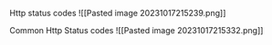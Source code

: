 Http status codes
![[Pasted image 20231017215239.png]]


Common Http Status codes
![[Pasted image 20231017215332.png]]
